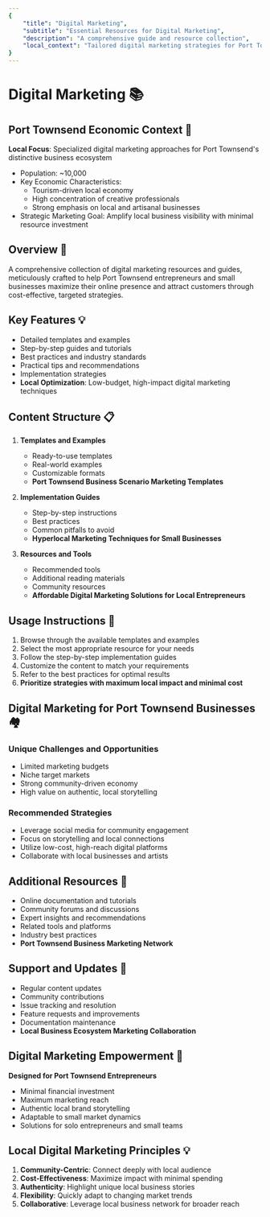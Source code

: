 ```yaml
---
{
    "title": "Digital Marketing",
    "subtitle": "Essential Resources for Digital Marketing",
    "description": "A comprehensive guide and resource collection",
    "local_context": "Tailored digital marketing strategies for Port Townsend's unique small business landscape"
}
---
```


# Digital Marketing 📚

## Port Townsend Economic Context 🌊
**Local Focus**: Specialized digital marketing approaches for Port Townsend's distinctive business ecosystem
- Population: ~10,000
- Key Economic Characteristics:
  * Tourism-driven local economy
  * High concentration of creative professionals
  * Strong emphasis on local and artisanal businesses
- Strategic Marketing Goal: Amplify local business visibility with minimal resource investment

## Overview 🎯
A comprehensive collection of digital marketing resources and guides, meticulously crafted to help Port Townsend entrepreneurs and small businesses maximize their online presence and attract customers through cost-effective, targeted strategies.

## Key Features 💡
- Detailed templates and examples
- Step-by-step guides and tutorials
- Best practices and industry standards
- Practical tips and recommendations
- Implementation strategies
- **Local Optimization**: Low-budget, high-impact digital marketing techniques

## Content Structure 📋
1. **Templates and Examples**
   - Ready-to-use templates
   - Real-world examples
   - Customizable formats
   - **Port Townsend Business Scenario Marketing Templates**

2. **Implementation Guides**
   - Step-by-step instructions
   - Best practices
   - Common pitfalls to avoid
   - **Hyperlocal Marketing Techniques for Small Businesses**

3. **Resources and Tools**
   - Recommended tools
   - Additional reading materials
   - Community resources
   - **Affordable Digital Marketing Solutions for Local Entrepreneurs**

## Usage Instructions 📝
1. Browse through the available templates and examples
2. Select the most appropriate resource for your needs
3. Follow the step-by-step implementation guides
4. Customize the content to match your requirements
5. Refer to the best practices for optimal results
6. **Prioritize strategies with maximum local impact and minimal cost**

## Digital Marketing for Port Townsend Businesses 🏘️
### Unique Challenges and Opportunities
- Limited marketing budgets
- Niche target markets
- Strong community-driven economy
- High value on authentic, local storytelling

### Recommended Strategies
- Leverage social media for community engagement
- Focus on storytelling and local connections
- Utilize low-cost, high-reach digital platforms
- Collaborate with local businesses and artists

## Additional Resources 🔗
- Online documentation and tutorials
- Community forums and discussions
- Expert insights and recommendations
- Related tools and platforms
- Industry best practices
- **Port Townsend Business Marketing Network**

## Support and Updates 🔄
- Regular content updates
- Community contributions
- Issue tracking and resolution
- Feature requests and improvements
- Documentation maintenance
- **Local Business Ecosystem Marketing Collaboration**

## Digital Marketing Empowerment 🚀
**Designed for Port Townsend Entrepreneurs**
- Minimal financial investment
- Maximum marketing reach
- Authentic local brand storytelling
- Adaptable to small market dynamics
- Solutions for solo entrepreneurs and small teams

## Local Digital Marketing Principles 💡
1. **Community-Centric**: Connect deeply with local audience
2. **Cost-Effectiveness**: Maximize impact with minimal spending
3. **Authenticity**: Highlight unique local business stories
4. **Flexibility**: Quickly adapt to changing market trends
5. **Collaborative**: Leverage local business network for broader reach
